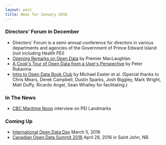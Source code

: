 ```yaml
---
layout: post
title: News for January 2016
---
```


### Directors' Forum in December

* Directors' Forum is a semi-annual conference for directors in various departments and agencies of the Government of Prince Edward Island (not including Health PEI)
* [Opening Remarks on Open Data](https://www.youtube.com/watch?v=5YTGJqZaDzw) by Premier MacLaughlan
* [A Cook's Tour of Open Data from a User's Perspective](https://speakerdeck.com/reinvented/a-cooks-tour-of-open-data-from-a-users-perspective-directors-forum) by Peter Rukavina
* [Intro to Open Data Book Club](https://bitly.com/1ZfVnO4) by Michael Easter et al. (Special thanks to Chris Mears, Derek Campbell, Dustin Sparks, Josh Biggley, Mark Wright, Matt Duffy, Ricardo Angel, Sean Whalley for facilitating.)

### In The News

* [CBC Maritime Noon](http://www.cbc.ca/maritimenoon/2016/01/13/a-parking-warning-your-immigration-feedback-maritime-directions/) interview on PEI Landmarks

### Coming Up

* [International Open Data Day](http://opendataday.org) March 5, 2016
* [Canadian Open Data Summit 2016](http://opendatasummit.ca/en/) April 28, 2016 in Saint John, NB.

